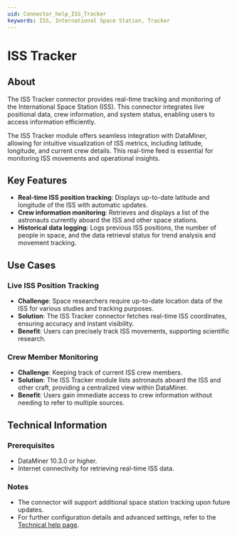 ```yaml
---
uid: Connector_help_ISS_Tracker
keywords: ISS, International Space Station, Tracker
---
```


# ISS Tracker

## About

The ISS Tracker connector provides real-time tracking and monitoring of the International Space Station (ISS). This connector integrates live positional data, crew information, and system status, enabling users to access information efficiently.

The ISS Tracker module offers seamless integration with DataMiner, allowing for intuitive visualization of ISS metrics, including latitude, longitude, and current crew details. This real-time feed is essential for monitoring ISS movements and operational insights.

## Key Features

- **Real-time ISS position tracking**: Displays up-to-date latitude and longitude of the ISS with automatic updates.
- **Crew information monitoring**: Retrieves and displays a list of the astronauts currently aboard the ISS and other space stations.
- **Historical data logging**: Logs previous ISS positions, the number of people in space, and the data retrieval status for trend analysis and movement tracking.

## Use Cases

### Live ISS Position Tracking

- **Challenge**: Space researchers require up-to-date location data of the ISS for various studies and tracking purposes.
- **Solution**: The ISS Tracker connector fetches real-time ISS coordinates, ensuring accuracy and instant visibility.
- **Benefit**: Users can precisely track ISS movements, supporting scientific research.

### Crew Member Monitoring

- **Challenge**: Keeping track of current ISS crew members.
- **Solution**: The ISS Tracker module lists astronauts aboard the ISS and other craft, providing a centralized view within DataMiner.
- **Benefit**: Users gain immediate access to crew information without needing to refer to multiple sources.

## Technical Information

### Prerequisites

- DataMiner 10.3.0 or higher.
- Internet connectivity for retrieving real-time ISS data.

### Notes

- The connector will support additional space station tracking upon future updates.
- For further configuration details and advanced settings, refer to the [Technical help page](xref:Connector_help_ISS_Tracker_Technical).

